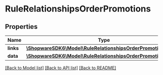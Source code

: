 # RuleRelationshipsOrderPromotions

## Properties
Name | Type | Description | Notes
------------ | ------------- | ------------- | -------------
**links** | [**\ShopwareSDK6\Model\RuleRelationshipsOrderPromotionsLinks**](RuleRelationshipsOrderPromotionsLinks.md) |  | [optional] 
**data** | [**\ShopwareSDK6\Model\RuleRelationshipsOrderPromotionsData[]**](RuleRelationshipsOrderPromotionsData.md) |  | [optional] 

[[Back to Model list]](../../README.md#documentation-for-models) [[Back to API list]](../../README.md#documentation-for-api-endpoints) [[Back to README]](../../README.md)

